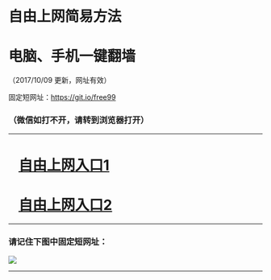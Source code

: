 ﻿# 自由上网简易方法

# 电脑、手机一键翻墙

（2017/10/09 更新，网址有效）

固定短网址：https://git.io/free99

### （微信如打不开，请转到浏览器打开）


***





# &nbsp;&nbsp; <a href="http://ft1701911212.fwq-tz-1001.info/fwqtz01.html?t=10090017753 " target="_blank">自由上网入口1</a>
# &nbsp;&nbsp; <a href="http://ft3243629873.fwq-tz-1002.info/fwqtz02.html?t=10090019556 " target="_blank">自由上网入口2</a>
***

### 请记住下图中固定短网址：

<img src="https://s3-us-west-2.amazonaws.com/fwq-1001/yjfq-20170905okok.png" /> 


***

